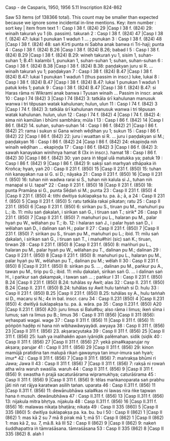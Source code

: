 Casp	-	de Casparis, 1950, 1956	5.11	Inscription	824-862

Saw 53 items (of 138366 total). This count may be smaller than expected because we ignore some incidental in-line mentions.
Key: item number : sort key | item from text
1 : Casp I 38 f. (824) 29 |Casp I 38 f. (824) 29: winaih takuraṅ yu 1 (ib. passim).  takuraṅ
2 : Casp I 38 f. (824) 47 |Casp I 38 f. (824) 47: lukai 1 punukan 1 waduṅ 1 ... ;  punukan
3 : Casp I 38 f. (824) 48 |Casp I 38 f. (824) 48: saṅ Kīrti punta ni Sabha anak banwa ri Tri-haji;  punta
4 : Casp I 38 f. (824) B.26 |Casp I 38 f. (824) B.26;  babad I
5 : Casp I 38 f. (824) B.29 |Casp I 38 f. (824) B.29: wineh takuraṅ yu 1, sisim 1, suhan-suhan 1; B.41: kalambi 1, punukan 1, suhan-suhan 1;  suhan, suhan-suhan
6 : Casp I 38 f. (824) B.38 |Casp I 38 f. (824) B.38: paṇḍakyan juru si R. ... winaih takuraṅ yu 1;  paṇḍakyan
7 : Casp I 38 f. (824) B.47 |Casp I 38 f. (824) B.47: lukai 1 punukan 1 waduṅ 1 (thus passim in inscr.)  luke, lukai
8 : Casp I 38 f. (824) B.47 |Casp I 38 f. (824) B.47: lukai 1 punukan 1 waduṅ 1 patuk krĕs 1;  patuk
9 : Casp I 38 f. (824) B.47 |Casp I 38 f. (824) B.47: si Haras rāma ni Wikrami anak banwa i Tyusan winaih ... Passim in inscr.  anak
10 : Casp I 74 (842) 3 |Casp I 74 (842) 3: tatkāla śrī kahulunan manusuk wanwa i tri tĕpusan watak kahulunan;  hulun, ulun
11 : Casp I 74 f. (842) 3 |Casp I 74 f. (842) 3: tatkāla śrī kahulunan manusuk wanwa i tri tĕpusan watak kahulunan.  hulun, ulun
12 : Casp I 74 f. (842) 4 |Casp I 74 f. (842) 4: sima niṅ kamūlan i bhūmi sambhāra;  mūla I
13 : Casp I 86 f. (842) 14 |Casp I 86 f. (842) 14.  suhan, suhan-suhan
14 : Casp I 86 f. (842) 21 |Casp I 86 f. (842) 21: rama i sukun si Gana wineh wĕḍihan yu 1;  sukun
15 : Casp I 86 f. (842) 22 |Casp I 86 f. (842) 22: juru i wuattan si R. ... juru i paṇḍakyan si M.;  paṇḍakyan
16 : Casp I 86 f. (842) 24 |Casp I 86 f. (842) 24: ekapiṇḍa niṅ winaih wĕḍihan ...  ekapiṇḍa
17 : Casp I 86 f. (842) 3 |Casp I 86 f. (842) 3: sawah kanayakan winihnya hamat 8 (3x in inscr.).  hamat
18 : Casp I 86 f. (842) 30 |Casp I 86 f. (842) 30: yan para iṅ tĕgal ulā matukka ya;  patuk
19 : Casp I 86 f. (842) 9 |Casp I 86 f. (842) 9: sakṣī saṅ marhyaṅ sthāpaka iṅ Kroñca;  hyaṅ, yaṅ
20 : Casp II 231 f. (850) 15 |Casp II 231 f. (850) 15: tuhan niṅ kanayakan rua si G. si D.;  nāyaka
21 : Casp II 231 f. (850) 16 |Casp II 231 f. (850) 16: tuhan niṅ wadwa rarai si Ś., tuhan niṅ kalula si J., tuhan niṅ manapal si U.  tapal*
22 : Casp II 231 f. (850) 18 |Casp II 231 f. (850) 18: punta Pramāṇa si G., punta Sĕḍaṅ si M.;  punta
23 : Casp II 231 f. (850) 4 |Casp II 231 f. (850) 4: tithi dwitiya śuklapakṣa tu. pa. ā.;  ā, a
24 : Casp II 231 f. (850) 5 |Casp II 231 f. (850) 5: ratu tatkāla rakai pikatan;  ratu
25 : Casp II 231 f. (850) 6 |Casp II 231 f. (850) 6: sirikan pu S., tiruan pu M., maṅuhuri pu L.; ib. 11: milu saṅ ḍakalaṅ, i sirikan saṅ G., i tiruan saṅ T.;  sirik*
26 : Casp II 231 f. (850) 7 |Casp II 231 f. (850) 7: maṅuhuri pu L., halaran pu M., palar hyaṅ pu W., wĕlahan pu T.; ib. 12: i halaran saṅ J., i palar hyaṅ saṅ D., i wĕlahan saṅ D., i dalinan saṅ H.;  palar II
27 : Casp II 231 f. (850) 7 |Casp II 231 f. (850) 7: sirikan pu S., tiruan pu M., maṅuhuri pu L.; ibid. 11: milu saṅ ḍakalaṅ, i sirikan saṅ G., i tiruan saṅ T., i maṅu#hiri (sic) saṅ K.;  tiruan, tirwan
28 : Casp II 231 f. (850) 8 |Casp II 231 f. (850) 8: maṅhuri pu L., halaran pu M., palar hyaṅ pu W., wĕlahan pu T., dalinan pu M.;  dalinan
29 : Casp II 231 f. (850) 8 |Casp II 231 f. (850) 8: maṅuhuri pu L., halaran pu M., palar hyaṅ pu W., wĕlahan pu T., dalinan pu M.;  wĕlah II
30 : Casp II 231 f. (850) 8 |Casp II 231 f. (850) 8: sirikan pu S. ... , dalinan pu M., paṅkur pu A., tawan pu M., tirip pu G.; ibid. 11: milu ḍakalaṅ, sirikan saṅ G. ... i dalinan saṅ H., i paṅkur saṅ ḍakampak, i tawan saṅ ... ;  paṅkur I
31 : Casp II 231 f. (850) B.24 |Casp II 231 f. (850) B.24: tuhâlas sy Awit;  alas
32 : Casp II. 231 f. (850) B.24 |Casp II. 231 f. (850) B.24: tuhâlas sy Awit hulu taṅṅah si D.  hulu
33 : Casp II 231 f. (850) B.25 |Casp II 231 f. (850) B.25: tuhâlas sy A., hulu taṅṅah si D., macaru si N.; 4x in bal. inscr.  caru
34 : Casp II.231 (850) 4 |Casp II.231 (850) 4: dwitīyā śuklapakṣa tu. pa. ā. wāra.  pa
35 : Casp II.231 f. (850) A20 |Casp II.231 f. (850) A20: juru limus si Balu#bu; also rāma i limus; ikeṅ sīma i lumus; saṅ ra limus pu B.;  limus
36 : Casp II 311 (856) |Casp II 311 (856): wṛhaspati wagai.  wage
37 : Casp II 311 f. (856) 11 |Casp II 311 f. (856) 11: pöṅpöṅ haḍĕp ni hana niṅ wibhawâwyayâdi.  awyaya
38 : Casp II 311 f. (856) 23 |Casp II 311 f. (856) 23.  akṣaracyutaka
39 : Casp II 311 f. (856) 25 |Casp II 311 f. (856) 25: luah ya inalihakĕn apan iyâniḍik palĕmahan.  sidik (siḍik
40 : Casp II 311 f. (856) 27 |Casp II 311 f. (856) 27: yekā pina#kaparujar ny akṣara;  parujar
41 : Casp II 311 f. (856) 29 |Casp II 311 f. (856) 29: kinon mamūjā pratidina tan malupā rikaṅ gawaynya tan imur-imura saṅ hyaṅ;  imur*
42 : Casp II 311 f. (856) 7 |Casp II 311 f. (856) 7: maṅrakṣa bhūmi ri Jawa;  Jawa II
43 : Casp II 311 f. (856) 7 |Casp II 311 f. (856) 7: rakṣā ni rowaṅ atha wīra waruh swaśīla.  waruh
44 : Casp II 311 f. (856) 9 |Casp II 311 f. (856) 9: swastha ṅ prajā sacaturāśrama wipramukhya;  caturāśrama
45 : Casp II 311 f. (856) 9 |Casp II 311 f. (856) 9: tĕlas maṅkanoparata saṅ prabhu jāti niṅ rat rājya karatwan asilih taṅan.  uparata
46 : Casp II.311 f. (856) 11 |Casp II.311 f. (856) 11: dewānubhāwa sala#kas ni lawas nira ṅke tapwan hana ṅ musuh.  dewānubhāwa
47 : Casp II.311 f. (856) 13 |Casp II.311 f. (856) 13: nijakula mitra bhṛtya.  nijakula
48 : Casp II.311 f. (856) 16 |Casp II.311 f. (856) 16: malawas nikaṭa bhaṭāra;  nikaṭa
49 : Casp II 335 (860) 5 |Casp II 335 (860) 5: dwitīya śuklapakṣa pa. ka. bu.  bu I
50 : Casp II (862) 1 |Casp II (862) 1: mas kā 2 su 7 mā 8 pirak mā 1;  mā
51 : Casp II (862) 1 |Casp II (862) 1: mas kā 2, su. 7, mā.8.  kā III
52 : Casp II (862) 9 |Casp II (862) 9: nakeṅ śuddhapattra iṅ tāmraśāsana.  tāmraśāsana
53 : Casp II 335 (862) 8 |Casp II 335 (862) 8.  alah I
